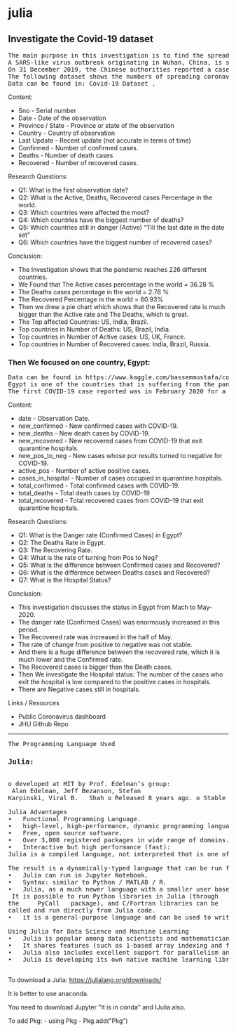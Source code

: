 # julia

## Investigate the Covid-19 dataset
<pre>The main purpose in this investigation is to find the spread of the pandemic in the world and find what are the countries which suffer most, and which managed to reduce this pandemic.
A SARS-like virus outbreak originating in Wuhan, China, is spreading into neighboring Asian countries, and as far afield as Australia, the US and Europe.
On 31 December 2019, the Chinese authorities reported a case of pneumonia with an unknown cause in Wuhan, Hubei province, to the World Health Organization (WHO)’s China Office. As more and more cases emerged, totaling 44 by 3 January, the country’s National Health Commission isolated the virus causing fever and flu-like symptoms and identified it as a novel coronavirus, now known to the WHO as 2019-nCoV.
The following dataset shows the numbers of spreading coronavirus across the globe.
Data can be found in: Covid-19 Dataset .
</pre>
Content:
<ul> 
	<li>Sno - Serial number</li>
	<li>Date - Date of the observation</li>
	<li>Province / State - Province or state of the observation</li>
	<li>Country - Country of observation</li>
	<li>Last Update - Recent update (not accurate in terms of time)</li>
	<li>Confirmed - Number of confirmed cases.</li>
	<li>Deaths - Number of death cases</li>
	<li>Recovered - Number of recovered cases.</li>
</ul>

 
Research Questions:
<ul>
<li>Q1: What is the first observation date?</li>
<li>Q2: What is the Active, Deaths, Recovered cases Percentage in the world.</li>
<li>Q3: Which countries were affected the most?</li>
<li>Q4: Which countries have the biggest number of deaths?</li>
<li>Q5: Which countries still in danger (Active) “Till the last date in the date set”</li>
<li>Q6: Which countries have the biggest number of recovered cases?</li>
</ul>

Conclusion:
<ul>
<li>	The Investigation shows that the pandemic reaches 226 different countries.</li>
<li>	We Found that The Active cases percentage in the world = 36.28 %</li>
<li>	The Deaths cases percentage in the world = 2.78 %</li>
<li>	The Recovered Percentage in the world = 60.93%</li>
<li>	Then we drew a pie chart which shows that the Recovered rate is much bigger than the Active rate and The Deaths, which is great.</li>
<li>	The Top affected Countries: US, India, Brazil.</li>
<li>	Top countries in Number of Deaths: US, Brazil, India.</li>
<li>	Top countries in Number of Active cases: US, UK, France.</li>
<li>	Top countries in Number of Recovered cases: India, Brazil, Russia.</li>
</ul>

### Then We focused on one country, Egypt:
<pre>
Data can be found in https://www.kaggle.com/bassemmustafa/covid19-egypt-cases
Egypt is one of the countries that is suffering from the pandemic and one of the top 10 countries in the death rate compared to the number of confirmed cases.
The first COVID-19 case reported was in February 2020 for a tourist, since that, number of confirmed cases reached 5895 cases with 406 deaths.
</pre>

Content:
<ul>
<li>	date - Observation Date.</li>
<li>	new_confirmed - New confirmed cases with COVID-19.</li>
<li>	new_deaths - New death cases by COVID-19.</li>
<li>	new_recovered - New recovered cases from COVID-19 that exit quarantine hospitals.</li>
<li>	new_pos_to_neg - New cases whose pcr results turned to negative for COVID-19. </li>
<li>	active_pos - Number of active positive cases.</li>
<li>	cases_in_hospital - Number of cases occupied in quarantine hospitals.</li>
<li>	total_confirmed - Total confirmed cases with COVID-19.</li>
<li>	total_deaths - Total death cases by COVID-19</li>
<li>	total_recovered - Total recovered cases from COVID-19 that exit quarantine hospitals.</li>
</ul>

Research Questions:
<ul>
<li>Q1: What is the Danger rate (Confirmed Cases) in Egypt? </li>
<li>Q2: The Deaths Rate in Egypt. </li>
<li>Q3: The Recovering Rate.</li>
<li>Q4: What is the rate of turning from Pos to Neg?</li>
<li>Q5: What is the difference between Confirmed cases and Recovered?</li>
<li>Q6: What is the difference between Deaths cases and Recovered?</li>
<li>Q7: What is the Hospital Status?</li>
</ul>

Conclusion:
<ul>
<li>This investigation discusses the status in Egypt from Mach to May- 2020.</li>
<li>The danger rate (Confirmed Cases) was enormously increased in this period.</li>
<li>The Recovered rate was increased in the half of May.</li>
<li>The rate of change from positive to negative was not stable. </li>
<li>And there is a huge difference between the recovered rate, which it is much lower and the Confirmed rate.
<li>The Recovered cases is bigger than the Death cases.</li>
<li>Then We investigate the Hospital status: The number of the cases who exit the hospital is low compared to the positive cases in hospitals.</li>
<li>There are Negative cases still in hospitals. </li>
</ul>

Links / Resources
<ul>
<li>Public Coronavirus dashboard</li>
<li>JHU Github Repo</li>
</ul>

<hr>

<pre>
The Programming Language Used 
<h3>Julia:</h3> 
o developed at MIT by Prof. Edelman’s group: 
 Alan Edelman, Jeff Bezanson, Stefan 
Karpinski, Viral B.   Shah o Released 8 years ago. o Stable release: 1.5.2 / 24 September 2020. 
 
Julia Advantages  
•	Functional Programming Language. 
•	high-level, high-performance, dynamic programming language. 
•	Free, open source software. 
•	Over 3,000 registered packages in wide range of domains. 
•	Interactive but high performance (fast): 
Julia is a compiled language, not interpreted that is one of the reasons that it performs faster than interpreted languages. However, unlike traditional compiled languages, Julia is not strictly statically typed. It uses JIT (Just In Time) compilation to infer the type of each individual variable in your code.  
 
The result is a dynamically-typed language that can be run from the command line like Python, but that can achieve comparable speeds to compiled languages like C and Go. 
•	Julia can run in Jupyter Notebook. 
•	Syntax: similar to Python / MATLAB / R. 
•	Julia, as a much newer language with a smaller user base, has far fewer packages available. 
 It is possible to run Python libraries in Julia (through 
the 	PyCall	 package), and C/Fortran libraries can be 
called and run directly from Julia code. 
•	it is a general-purpose language and can be used to write any application, many of its features are well suited for numerical analysis and computational science. 
 
Using Julia for Data Science and Machine Learning 
•	Julia is popular among data scientists and mathematicians. 
•	It shares features (such as 1-based array indexing and functional design) with mathematical and data software like Mathematica, and its syntax is closer to the way mathematicians are used to writing formulas.  
•	Julia also includes excellent support for parallelism and cloud computing, making it a good choice for big data projects. 
•	Julia is developing its own native machine learning libraries. 

</pre>


To download a Julia: https://julialang.org/downloads/

It is better to use anaconda.

You need to download Jupyter "It is in conda" and IJulia also. 

To add Pkg: - using Pkg
 	 - Pkg.add("Pkg")

